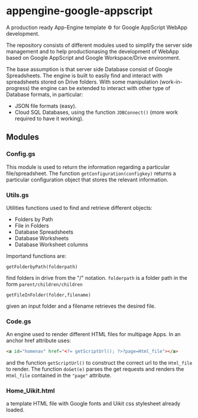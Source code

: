 # appengine-google-appscript
A production ready App-Engine template ⚙️ for Google AppScript WebApp development. 

The repository consists of different modules used to simplify the server side management and to help productionasing the development of WebApp based on Google AppScript and Google Workspace/Drive environment. 

The base assumption is that server side Database consist of Google Spreadsheets. The engine is built to easily find and interact with spreadsheets stored on Drive folders. With some manipulation (work-in-progress) the engine can be extended to interact with other type of Database formats, in particular:
- JSON file formats (easy).
- Cloud SQL Databases, using the function ```JDBConnect()``` (more work required to have it working).

## Modules

### Config.gs
This module is used to return the information regarding a particular file/spreadsheet. The function ```getConfiguration(configkey)``` returns a particular configuration object that stores the relevant information.

### Utils.gs
Utilities functions used to find and retrieve different objects:
- Folders by Path
- File in Folders
- Database Spreadsheets
- Database Worksheets
- Database Worksheet columns

Importand functions are:

```getFolderbyPath(folderpath)```

find folders in drive from the "/" notation. ```folderpath``` is a folder path in the form ```parent/children/children``` 

```getFileInFolder(folder,filename)```

given an input folder and a filename retrieves the desired file.

### Code.gs
An engine used to render different HTML files for multipage Apps. In an anchor href attribute uses:

```html
<a id="homenav" href="<?= getScriptUrl(); ?>?page=Html_file"></a>
```

and the function ```getScriptUrl()``` to construct the correct url to the ```Html_file``` to render. The function ```doGet(e)``` parses the get requests and renders the ```Html_file``` contained in the ```"page"``` attribute.

### Home_Uikit.html
a template HTML file with Google fonts and Uikit css stylesheet already loaded.

